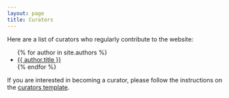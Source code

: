 ```yaml
---
layout: page
title: Curators
---
```


Here are a list of curators who regularly contribute to the website:

<ul>
  {% for author in site.authors %}
    <li><a href="{{ author.url }}">{{ author.title }}</a></li>
  {% endfor %}
</ul>

If you are interested in becoming a curator, please follow the instructions on the <a href="https://docs.google.com/document/d/1u7PoI3MD21fb0GxSsZyfxVKJhmEE8eP3cbyBOWyufss" target="_blank">curators template</a>. 
